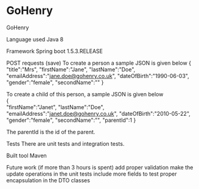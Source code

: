 # GoHenry
GoHenry

Language used
Java 8

Framework
Spring boot 1.5.3.RELEASE

POST requests (save)
To create a person a sample JSON is given below
{
   "title":"Mrs",
   "firstName":"Jane",
   "lastName":"Doe",
   "emailAddress":"jane.doe@gohenry.co.uk",
   "dateOfBirth":"1990-06-03",
   "gender":"female",
   "secondName":""
}

To create a child of this person, a sample JSON is given below  
{  
     "firstName":"Janet",
     "lastName":"Doe",
     "emailAddress":"janet.doe@gohenry.co.uk",
     "dateOfBirth":"2010-05-22",
     "gender":"female",
     "secondName":"",
     "parentId":1
}

The parentId is the id of the parent.

Tests
There are unit tests and integration tests.

Built tool
Maven

Future work (if more than 3 hours is spent)
add proper validation
make the update operations
in the unit tests include more fields to test
proper encapsulation in the DTO classes
